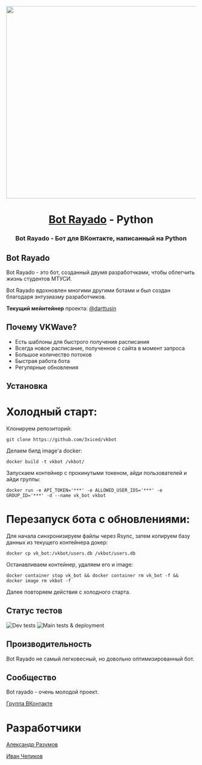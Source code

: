 <div align="center">
  <a href="https://github.com/3xiced/vkbot/">
    <img src="https://sun9-2.userapi.com/impf/rk2ygDyEHBqBLbBUPpWGRKfP4n-envluGtF3Vg/T5XaeQtts3E.jpg?size=1024x1024&quality=95&sign=f48c68a1368be545efd1e88ad36d4ca1&type=album" height="512">
  </a>
  <h1><a href="https://github.com/3xiced/vkbot">Bot Rayado</a> - Python</h1>
  <h3>Bot Rayado - Бот для ВКонтакте, написанный на Python</h3>
</div>

## Bot Rayado

Bot Rayado - это бот, созданный двумя разработчками, чтобы облегчить жизнь студентов МТУСИ.

Bot Rayado вдохновлен многими другими ботами и был создан благодаря энтузиазму разработчиков.

**Текущий мейнтейнер** проекта: [@darttusin](https://github.com/darttusin)
## Почему VKWave?

- Есть шаблоны для быстрого получения расписания
- Всегда новое расписание, полученное с сайта в момент запроса
- Большое количество потоков
- Быстрая работа бота
- Регулярные обновления

## Установка

# Холодный старт:

Клонируем репозиторий:
```
git clone https://github.com/3xiced/vkbot
```

Делаем билд image'a docker:
```
docker build -t vkbot /vkbot/
```

Запускаем контейнер с прокинутыми токеном, айди пользователей и айди группы:
```
docker run -e API_TOKEN='***' -e ALLOWED_USER_IDS='***' -e GROUP_ID='***' -d --name vk_bot vkbot
```

# Перезапуск бота с обновлениями:

Для начала синхронизируем файлы через Rsync, затем копируем базу данных из текущего контейнера докер:
```
docker cp vk_bot:/vkbot/users.db /vkbot/users.db
```

Останавливаем контейнер, удаляем его и image:
```
docker container stop vk_bot && docker container rm vk_bot -f && docker image rm vkbot -f
```

Далее повторяем действия с холодного старта.

## Статус тестов

![Dev tests](https://github.com/3xiced/vkbot/actions/workflows/python-app-dev.yml/badge.svg)
![Main tests & deployment](https://github.com/3xiced/vkbot/actions/workflows/python-app-main.yml/badge.svg)
## Производительность

Bot Rayado не самый легковесный, но довольно оптимизированный бот.

## Сообщество

Bot rayado - очень молодой проект.

[Группа ВКонтакте](https://vk.com/botrayado)

# Разработчики

[Александр Разумов](https://vk.com/lamabot2000)

[Иван Чепиков](https://vk.com/crymother)
